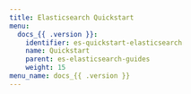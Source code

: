 ```yaml
---
title: Elasticsearch Quickstart
menu:
  docs_{{ .version }}:
    identifier: es-quickstart-elasticsearch
    name: Quickstart
    parent: es-elasticsearch-guides
    weight: 15
menu_name: docs_{{ .version }}
---
```

